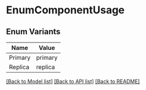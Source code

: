 # EnumComponentUsage

## Enum Variants

| Name | Value |
|---- | -----|
| Primary | primary |
| Replica | replica |


[[Back to Model list]](../README.md#documentation-for-models) [[Back to API list]](../README.md#documentation-for-api-endpoints) [[Back to README]](../README.md)


